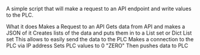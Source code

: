 A simple script that will make a request to an API endpoint and write values to the PLC. 

What it does
    Makes a Request to an API
    Gets data from API and makes a JSON of it 
    Creates lists of the data and puts them in to a List set or Dict List set
        This allows to easily send the data to the PLC
    Makes a connection to the PLC via IP address
    Sets PLC values to 0 "ZERO" 
    Then pushes data to PLC 

